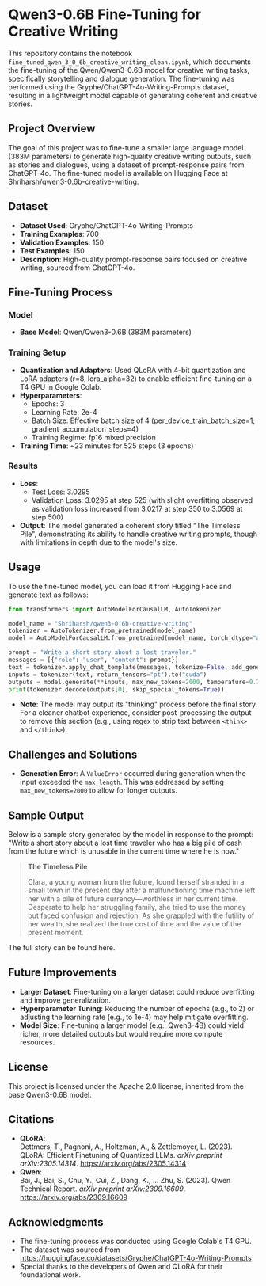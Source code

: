 # Qwen3-0.6B Fine-Tuning for Creative Writing

This repository contains the notebook `fine_tuned_qwen_3_0_6b_creative_writing_clean.ipynb`, which documents the fine-tuning of the Qwen/Qwen3-0.6B model for creative writing tasks, specifically storytelling and dialogue generation. The fine-tuning was performed using the Gryphe/ChatGPT-4o-Writing-Prompts dataset, resulting in a lightweight model capable of generating coherent and creative stories.

## Project Overview

The goal of this project was to fine-tune a smaller large language model (383M parameters) to generate high-quality creative writing outputs, such as stories and dialogues, using a dataset of prompt-response pairs from ChatGPT-4o. The fine-tuned model is available on Hugging Face at Shriharsh/qwen3-0.6b-creative-writing.

## Dataset

- **Dataset Used**: Gryphe/ChatGPT-4o-Writing-Prompts
- **Training Examples**: 700
- **Validation Examples**: 150
- **Test Examples**: 150
- **Description**: High-quality prompt-response pairs focused on creative writing, sourced from ChatGPT-4o.

## Fine-Tuning Process

### Model

- **Base Model**: Qwen/Qwen3-0.6B (383M parameters)

### Training Setup

- **Quantization and Adapters**: Used QLoRA with 4-bit quantization and LoRA adapters (r=8, lora_alpha=32) to enable efficient fine-tuning on a T4 GPU in Google Colab.
- **Hyperparameters**:
  - Epochs: 3
  - Learning Rate: 2e-4
  - Batch Size: Effective batch size of 4 (per_device_train_batch_size=1, gradient_accumulation_steps=4)
  - Training Regime: fp16 mixed precision
- **Training Time**: \~23 minutes for 525 steps (3 epochs)

### Results

- **Loss**:
  - Test Loss: 3.0295
  - Validation Loss: 3.0295 at step 525 (with slight overfitting observed as validation loss increased from 3.0217 at step 350 to 3.0569 at step 500)
- **Output**: The model generated a coherent story titled "The Timeless Pile", demonstrating its ability to handle creative writing prompts, though with limitations in depth due to the model's size.

## Usage

To use the fine-tuned model, you can load it from Hugging Face and generate text as follows:

```python
from transformers import AutoModelForCausalLM, AutoTokenizer

model_name = "Shriharsh/qwen3-0.6b-creative-writing"
tokenizer = AutoTokenizer.from_pretrained(model_name)
model = AutoModelForCausalLM.from_pretrained(model_name, torch_dtype="auto", device_map="auto")

prompt = "Write a short story about a lost traveler."
messages = [{"role": "user", "content": prompt}]
text = tokenizer.apply_chat_template(messages, tokenize=False, add_generation_prompt=True)
inputs = tokenizer(text, return_tensors="pt").to("cuda")
outputs = model.generate(**inputs, max_new_tokens=2000, temperature=0.7, top_p=0.9)
print(tokenizer.decode(outputs[0], skip_special_tokens=True))
```

- **Note**: The model may output its "thinking" process before the final story. For a cleaner chatbot experience, consider post-processing the output to remove this section (e.g., using regex to strip text between `<think>` and `</think>`).

## Challenges and Solutions

- **Generation Error**: A `ValueError` occurred during generation when the input exceeded the `max_length`. This was addressed by setting `max_new_tokens=2000` to allow for longer outputs.

## Sample Output

Below is a sample story generated by the model in response to the prompt: "Write a short story about a lost time traveler who has a big pile of cash from the future which is unusable in the current time where he is now."

> **The Timeless Pile**
>
> Clara, a young woman from the future, found herself stranded in a small town in the present day after a malfunctioning time machine left her with a pile of future currency—worthless in her current time. Desperate to help her struggling family, she tried to use the money but faced confusion and rejection. As she grappled with the futility of her wealth, she realized the true cost of time and the value of the present moment.

The full story can be found here.

## Future Improvements

- **Larger Dataset**: Fine-tuning on a larger dataset could reduce overfitting and improve generalization.
- **Hyperparameter Tuning**: Reducing the number of epochs (e.g., to 2) or adjusting the learning rate (e.g., to 1e-4) may help mitigate overfitting.
- **Model Size**: Fine-tuning a larger model (e.g., Qwen3-4B) could yield richer, more detailed outputs but would require more compute resources.

## License

This project is licensed under the Apache 2.0 license, inherited from the base Qwen3-0.6B model.

## Citations

- **QLoRA**:\
  Dettmers, T., Pagnoni, A., Holtzman, A., & Zettlemoyer, L. (2023). QLoRA: Efficient Finetuning of Quantized LLMs. *arXiv preprint arXiv:2305.14314*. https://arxiv.org/abs/2305.14314
- **Qwen**:\
  Bai, J., Bai, S., Chu, Y., Cui, Z., Dang, K., ... Zhu, S. (2023). Qwen Technical Report. *arXiv preprint arXiv:2309.16609*. https://arxiv.org/abs/2309.16609

## Acknowledgments

- The fine-tuning process was conducted using Google Colab's T4 GPU.
- The dataset was sourced from https://huggingface.co/datasets/Gryphe/ChatGPT-4o-Writing-Prompts
- Special thanks to the developers of Qwen and QLoRA for their foundational work.